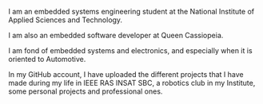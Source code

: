 I am an embedded systems engineering student at the National Institute of Applied Sciences and Technology. 

I am also an embedded software developer at Queen Cassiopeia.

I am fond of embedded systems and electronics, and especially when it is oriented to Automotive. 

In my GitHub account, I have uploaded the different projects that I have made during my life in IEEE RAS INSAT SBC, a robotics club in my Institute, some personal projects and professional ones.


